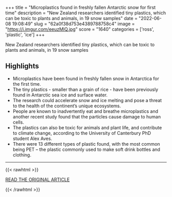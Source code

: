 +++
title = "Microplastics found in freshly fallen Antarctic snow for first time"
description = "New Zealand researchers identified tiny plastics, which can be toxic to plants and animals, in 19 snow samples"
date = "2022-06-08 19:08:49"
slug = "62a0f38d753e4389788758c4"
image = "https://i.imgur.com/eeuzMlQ.jpg"
score = "1640"
categories = ['ross', 'plastic', 'ice']
+++

New Zealand researchers identified tiny plastics, which can be toxic to plants and animals, in 19 snow samples

## Highlights

- Microplastics have been found in freshly fallen snow in Antarctica for the first time.
- The tiny plastics - smaller than a grain of rice - have been previously found in Antarctic sea ice and surface water.
- The research could accelerate snow and ice melting and pose a threat to the health of the continent’s unique ecosystems.
- People are known to inadvertently eat and breathe microplastics and another recent study found that the particles cause damage to human cells.
- The plastics can also be toxic for animals and plant life, and contribute to climate change, according to the University of Canterbury PhD student Alex Aves.
- There were 13 different types of plastic found, with the most common being PET – the plastic commonly used to make soft drink bottles and clothing.

---

{{< rawhtml >}}
  <p class="article-category">
    <a target="_blank" href="https://www.theguardian.com/world/2022/jun/08/microplastics-found-in-freshly-fallen-antarctic-snow-for-first-time">READ THE ORIGINAL ARTICLE</a>
  </p>
{{< /rawhtml >}}
